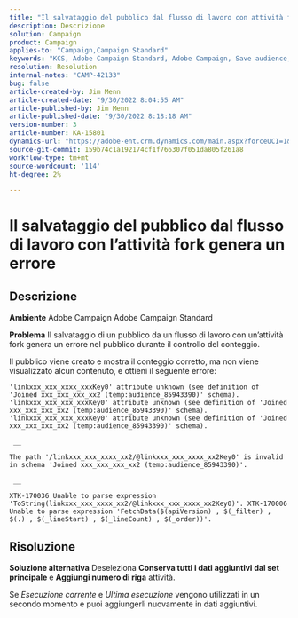 ```yaml
---
title: "Il salvataggio del pubblico dal flusso di lavoro con attività fork genera un errore"
description: Descrizione
solution: Campaign
product: Campaign
applies-to: "Campaign,Campaign Standard"
keywords: "KCS, Adobe Campaign Standard, Adobe Campaign, Save audience, workflow, attività fork, genera errore, risoluzione dei problemi"
resolution: Resolution
internal-notes: "CAMP-42133"
bug: false
article-created-by: Jim Menn
article-created-date: "9/30/2022 8:04:55 AM"
article-published-by: Jim Menn
article-published-date: "9/30/2022 8:18:18 AM"
version-number: 3
article-number: KA-15801
dynamics-url: "https://adobe-ent.crm.dynamics.com/main.aspx?forceUCI=1&pagetype=entityrecord&etn=knowledgearticle&id=22d4478e-9640-ed11-9db1-0022480866ad"
source-git-commit: 159b74c1a192174cf1f766307f051da805f261a8
workflow-type: tm+mt
source-wordcount: '114'
ht-degree: 2%

---
```


# Il salvataggio del pubblico dal flusso di lavoro con l’attività fork genera un errore

## Descrizione


<b>Ambiente</b>
Adobe Campaign Adobe Campaign Standard

<b>Problema</b>
Il salvataggio di un pubblico da un flusso di lavoro con un’attività fork genera un errore nel pubblico durante il controllo del conteggio.

Il pubblico viene creato e mostra il conteggio corretto, ma non viene visualizzato alcun contenuto, e ottieni il seguente errore:


```
'linkxxx_xxx_xxxx_xxxKey0' attribute unknown (see definition of 'Joined xxx_xxx_xxx_xx2 (temp:audience_85943390)' schema). 'linkxxx_xxx_xxx_xxxKey0' attribute unknown (see definition of 'Joined xxx_xxx_xxx_xx2 (temp:audience_85943390)' schema). 'linkxxx_xxx_xxx_xxxKey0' attribute unknown (see definition of 'Joined xxx_xxx_xxx_xx2 (temp:audience_85943390)' schema).

 __ 

The path '/linkxxx_xxx_xxxx_xx2/@linkxxx_xxx_xxxx_xx2Key0' is invalid in schema 'Joined xxx_xxx_xxx_xx2 (temp:audience_85943390)'.

 __ 

XTK-170036 Unable to parse expression 'ToString(linkxxx_xxx_xxxx_xx2/@linkxxx_xxx_xxxx_xx2Key0)'. XTK-170006 Unable to parse expression 'FetchData($(apiVersion) , $(_filter) , $(.) , $(_lineStart) , $(_lineCount) , $(_order))'.
```



## Risoluzione


<b>Soluzione alternativa</b>
Deseleziona <b>Conserva tutti i dati aggiuntivi dal set principale </b>e <b>Aggiungi numero di riga</b> attività.

Se *Esecuzione corrente* e *Ultima esecuzione* vengono utilizzati in un secondo momento e puoi aggiungerli nuovamente in dati aggiuntivi.
